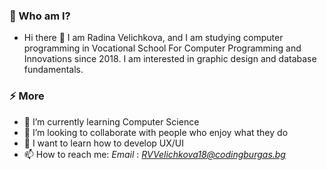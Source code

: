 ### 📱 Who am I? 
- Hi there 👋 I am Radina Velichkova, and I am studying computer programming in Vocational School For Computer Programming and Innovations since 2018. I am interested in graphic design and database fundamentals. 

### ⚡ More
- 🌱 I’m currently learning Computer Science 
- 👯 I’m looking to collaborate with people who enjoy what they do
- 🤔 I want to learn how to develop UX/UI 
- 📫 How to reach me: *Email* : [*RVVelichkova18@codingburgas.bg*](mailto:RVVelichkova18@codingburgas.bg)
